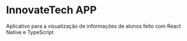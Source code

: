 # InnovateTech APP

Aplicativo para a visualização de informações de alunos feito com React Native e TypeScript